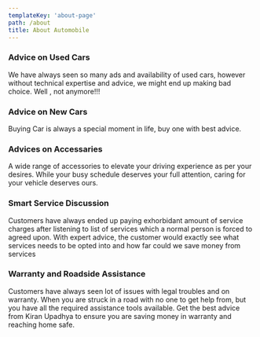 ```yaml
---
templateKey: 'about-page'
path: /about
title: About Automobile
---
```


### Advice on Used Cars
We have always seen so many ads and availability of used cars, however without technical expertise and advice, we might end up making bad choice. Well , not anymore!!!

### Advice on New Cars
Buying Car is always a special moment in life, buy one with best advice.
### Advices on Accessaries
A wide range of accessories to elevate your driving
experience as per your desires. 
While your busy schedule deserves your full attention, caring for your vehicle deserves ours.

### Smart Service Discussion
Customers have always ended up paying exhorbidant amount of service charges after listening to list of services which a normal person is forced to agreed upon.
With expert advice, the customer would exactly see what services needs to be opted into and how far could we save money from services

### Warranty and Roadside Assistance
Customers have always seen lot of issues with legal troubles and on warranty. When you are struck in a road with no one to get help from, but you have all the required assistance tools available. Get the best advice from Kiran Upadhya to ensure you are saving money in warranty and reaching home safe.
